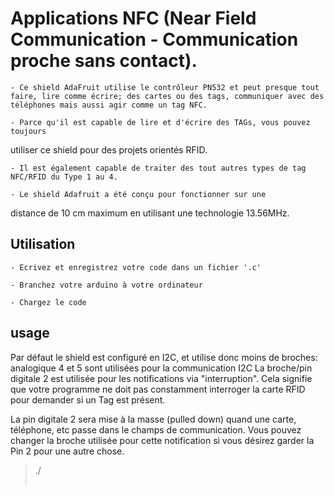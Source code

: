# Applications NFC (Near Field Communication - Communication proche sans contact).
    - Ce shield AdaFruit utilise le contrôleur PN532 et peut presque tout faire, lire comme écrire; des cartes ou des tags, communiquer avec des téléphones mais aussi agir comme un tag NFC.

    - Parce qu'il est capable de lire et d'écrire des TAGs, vous pouvez toujours
utiliser ce shield pour des projets orientés RFID.

    - Il est également capable de traiter des tout autres types de tag NFC/RFID du Type 1 au 4.

    - Le shield Adafruit a été conçu pour fonctionner sur une
distance de 10 cm maximum en utilisant une technologie 13.56MHz.

## Utilisation

    - Ecrivez et enregistrez votre code dans un fichier '.c'

    - Branchez votre arduino à votre ordinateur

    - Chargez le code

## usage

Par défaut le shield est configuré en I2C, et utilise donc moins de broches:
analogique 4 et 5 sont utilisées pour la communication I2C
La broche/pin digitale 2 est utilisée pour les notifications via "interruption".
Cela signifie que votre programme ne doit pas constamment interroger
la carte RFID pour demander si un Tag est présent.

La pin digitale 2 sera mise à la masse (pulled down) quand une carte,
téléphone, etc passe dans le champs de communication.
Vous pouvez changer la broche utilisée pour cette notification
si vous désirez garder la Pin 2 pour une autre chose.

> ./<ton fichier executable> <option>


